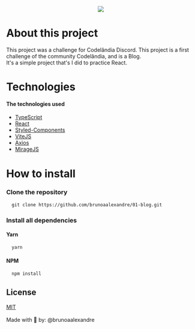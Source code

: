 <p align="center" dir="auto"><img src="https://i.imgur.com/8Ds2GBk.jpg" /></p>

# About this project

This project was a challenge for Codelândia Discord. This project is a first challenge of the community Codelândia, and is a Blog.<br />
It's a simple project that's I did to practice React.

# Technologies
#### The technologies used
  - <a href="https://www.typescriptlang.org">TypeScript</a>
  - <a href="https://pt-br.reactjs.org">React</a>
  - <a href="https://github.com/styled-components/styled-components">Styled-Components</a>
  - <a href="https://github.com/vitejs/vite">ViteJS</a>
  - <a href="https://github.com/axios/axios">Axios</a>
  - <a href="https://miragejs.com/">MirageJS</a>

# How to install

### Clone the repository
```html
  git clone https://github.com/brunoaalexandre/01-blog.git
```

### Install all dependencies
#### Yarn
```html
  yarn
```

#### NPM
```html
  npm install
```
## License
[MIT](https://choosealicense.com/licenses/mit/)
<br />
<br />
Made with 💖 by: @brunoaalexandre
